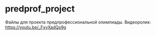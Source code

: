 # predprof_project
Файлы для проекта предпрофессиональной олимпиады.
Видеоролик: https://youtu.be/_FxyXadQs9g
